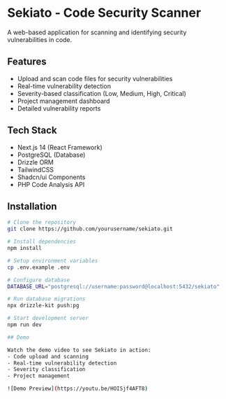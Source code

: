 # Sekiato - Code Security Scanner

A web-based application for scanning and identifying security vulnerabilities in code.

## Features

- Upload and scan code files for security vulnerabilities
- Real-time vulnerability detection
- Severity-based classification (Low, Medium, High, Critical)
- Project management dashboard
- Detailed vulnerability reports

## Tech Stack

- Next.js 14 (React Framework)
- PostgreSQL (Database)
- Drizzle ORM
- TailwindCSS
- Shadcn/ui Components
- PHP Code Analysis API

## Installation

```bash
# Clone the repository
git clone https://github.com/yourusername/sekiato.git

# Install dependencies
npm install

# Setup environment variables
cp .env.example .env

# Configure database
DATABASE_URL="postgresql://username:password@localhost:5432/sekiato"

# Run database migrations
npx drizzle-kit push:pg

# Start development server
npm run dev

## Demo

Watch the demo video to see Sekiato in action:
- Code upload and scanning
- Real-time vulnerability detection
- Severity classification
- Project management

![Demo Preview](https://youtu.be/HOISjf4AFT8)

